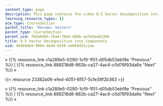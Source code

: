 ```yaml
---
content_type: page
description: This page contains the video 0.5 Vector Decomposition into Components.
learning_resource_types: []
ocw_type: CourseSection
parent_title: 'Review: Vectors'
parent_type: CourseSection
parent_uid: f8da8d9b-f6a4-78e6-808b-aa7e6aa62306
title: 0.5 Vector Decomposition into Components
uid: 46404de9-9864-de4d-6558-ed86dd31c1ea
---
```


« {{% resource_link c1a289e5-0290-1cf9-1f51-d05db53ebf8e "Previous" %}} | {{% resource_link 888218d8-862b-ca27-4ac4-c0d76f93da6e "Next" %}} »

{{< resource 23382a06-e1ed-4051-6f57-5cfe39f2b363 >}}

« {{% resource_link c1a289e5-0290-1cf9-1f51-d05db53ebf8e "Previous" %}} | {{% resource_link 888218d8-862b-ca27-4ac4-c0d76f93da6e "Next" %}} »